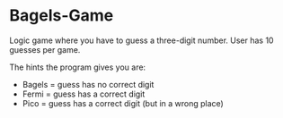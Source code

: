# Bagels-Game
Logic game where you have to guess a three-digit number.
User has 10 guesses per game. 

The hints the program gives you are: 
- Bagels = guess has no correct digit
- Fermi  = guess has a correct digit
- Pico   = guess has a correct digit (but in a wrong place)

